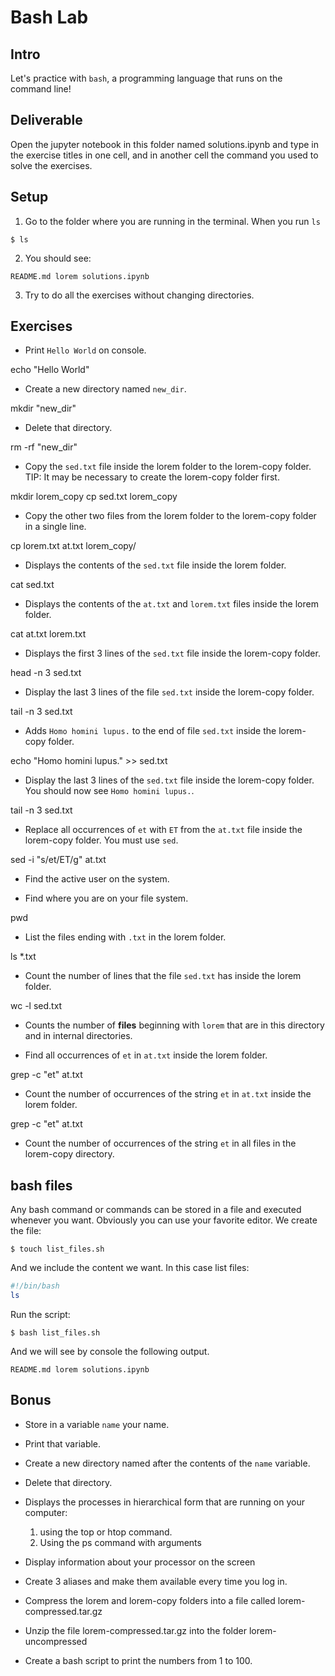 # Bash Lab

## Intro

Let's practice with `bash`, a programming language that runs on the command line!


## Deliverable

Open the jupyter notebook in this folder named solutions.ipynb and type in the exercise titles in one cell, and in another cell the command you used to solve the exercises. 

## Setup

1. Go to the folder where you are running in the terminal. When you run `ls` 
```console
$ ls
```

2. You should see: 
```console
README.md lorem solutions.ipynb
```
3. Try to do all the exercises without changing directories. 

## Exercises

* Print `Hello World` on console.

echo "Hello World"


* Create a new directory named `new_dir`.

mkdir "new_dir"


* Delete that directory.

rm -rf "new_dir"


* Copy the `sed.txt` file inside the lorem folder to the lorem-copy folder. TIP: It may be necessary to create the lorem-copy folder first.

mkdir lorem_copy
cp sed.txt lorem_copy


* Copy the other two files from the lorem folder to the lorem-copy folder in a single line. 

cp lorem.txt at.txt lorem_copy/


* Displays the contents of the `sed.txt` file inside the lorem folder. 

cat sed.txt


* Displays the contents of the `at.txt` and `lorem.txt` files inside the lorem folder. 

cat at.txt lorem.txt


* Displays the first 3 lines of the `sed.txt` file inside the lorem-copy folder. 

head -n 3 sed.txt


* Display the last 3 lines of the file `sed.txt` inside the lorem-copy folder. 

tail -n 3 sed.txt


* Adds `Homo homini lupus.` to the end of file `sed.txt` inside the lorem-copy folder. 

echo "Homo homini lupus." >> sed.txt


* Display the last 3 lines of the `sed.txt` file inside the lorem-copy folder. You should now see `Homo homini lupus.`. 

tail -n 3 sed.txt


* Replace all occurrences of `et` with `ET` from the `at.txt` file inside the lorem-copy folder. You must use `sed`. 

sed -i "s/et/ET/g" at.txt


* Find the active user on the system.




* Find where you are on your file system.

pwd


* List the files ending with `.txt` in the lorem folder.

ls *.txt


* Count the number of lines that the file `sed.txt` has inside the lorem folder. 

wc -l sed.txt


* Counts the number of **files** beginning with `lorem` that are in this directory and in internal directories.



* Find all occurrences of `et` in `at.txt` inside the lorem folder.

grep -c "et" at.txt


* Count the number of occurrences of the string `et` in `at.txt` inside the lorem folder. 

grep -c "et" at.txt


* Count the number of occurrences of the string `et` in all files in the lorem-copy directory. 



## bash files

Any bash command or commands can be stored in a file and executed whenever you want. 
Obviously you can use your favorite editor. We create the file: 
```
$ touch list_files.sh
```

And we include the content we want. In this case list files:
```bash
#!/bin/bash
ls
```

Run the script:
```
$ bash list_files.sh
```

And we will see by console the following output. 
```console
README.md lorem solutions.ipynb
```

## Bonus

* Store in a variable `name` your name.

* Print that variable.

* Create a new directory named after the contents of the `name` variable.

* Delete that directory. 

* Displays the processes in hierarchical form that are running on your computer:
    1. using the top or htop command.
    2. Using the ps command with arguments

* Display information about your processor on the screen

* Create 3 aliases and make them available every time you log in.

* Compress the lorem and lorem-copy folders into a file called lorem-compressed.tar.gz

* Unzip the file lorem-compressed.tar.gz into the folder lorem-uncompressed

* Create a bash script to print the numbers from 1 to 100.
